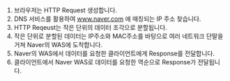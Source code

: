 1. 브라우저는 HTTP Request 생성합니다.
2. DNS 서비스를 활용하여 www.naver.com 에 매칭되는 IP 주소 찾습니다.
3. HTTP Reqeust는 작은 단위의 데이터 조각으로 분할됩니다.
4. 작은 단위로 분할된 데이터는 IP주소와 MAC주소를 바탕으로 여러 네트워크 단말을 거쳐 Naver의 WAS에 도착합니다.
5. Naver의 WAS에서 데이터를 요청한 클라이언트에게 Response를 전달합니다.
6. 클라이언트에서 Naver WAS로 데이터를 요청한 역순으로 Response가 전달됩니다.
